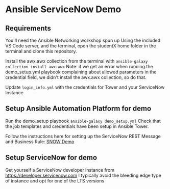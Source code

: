 # Ansible ServiceNow Demo

## Requirements
You'll need the Ansible Networking workshop spun up 
Using the included VS Code server, and the terminal, open the studentX home folder in the terminal and clone this repository.

Install the awx.awx collection from the terminal with `ansible-galaxy collection install awx.awx`
Note: if we get an error when running the demo_setup.yml playbook complaining about allowed parameters in the credential field, we didn't install the awx.awx collection, so do that.

Update `login_info.yml` with the credentials for Tower and your ServiceNow Instance

## Setup Ansible Automation Platform for demo
Run the demo_setup playbook `ansible-galaxy demo_setup.yml` 
Check that the job templates and credentials have been setup in Ansible Tower.

Follow the instructions here for setting up the ServiceNow REST Message and Business Rule: [SNOW Demo](https://github.com/ansible/workshops/tree/devel/demos/servicenow/2-closed_loop_incident_mgmt)

## Setup ServiceNow for demo
Get yourself a ServiceNow developer instance from https://developer.servicenow.com  I typically avoid the bleeding edge type of instance and opt for one of the LTS versions

